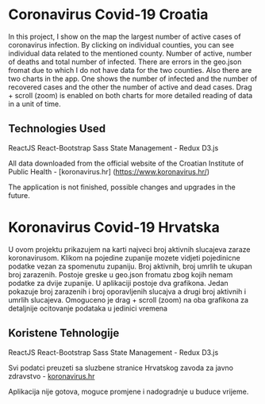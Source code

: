 # Coronavirus Covid-19 Croatia

In this project, I show on the map the largest number of active cases of coronavirus infection. 
By clicking on individual counties, you can see individual data related to the mentioned county.
Number of active, number of deaths and total number of infected.
There are errors in the geo.json fromat due to which I do not have data for the two counties.
Also there are two charts in the app. 
One shows the number of infected and the number of recovered cases and the other the number of active and dead cases. 
Drag + scroll (zoom) is enabled on both charts for more detailed reading of data in a unit of time.

## Technologies Used

ReactJS
React-Bootstrap
Sass
State Management - Redux
D3.js

All data downloaded from the official website of the Croatian Institute of Public Health - [koronavirus.hr] (https://www.koronavirus.hr/)

The application is not finished, possible changes and upgrades in the future.

# Koronavirus Covid-19 Hrvatska

U ovom projektu prikazujem na karti najveci broj aktivnih slucajeva zaraze koronavirusom. 
Klikom na pojedine zupanije mozete vidjeti pojedinicne podatke vezan za spomenutu zupaniju.
Broj aktivnih, broj umrlih te ukupan broj zarazenih.
Postoje greske u geo.json fromatu zbog kojih nemam podatke za dvije zupanije.
U aplikaciji postoje dva grafikona. 
Jedan pokazuje broj zarazenih i broj oporavljenih slucajva a drugi broj aktivnih i umrlih slucajeva. 
Omoguceno je drag + scroll (zoom) na oba grafikona za detaljnije ocitovanje podataka u jedinici vremena

## Koristene Tehnologije

ReactJS
React-Bootstrap
Sass
State Management - Redux
D3.js

Svi podatci preuzeti sa sluzbene stranice Hrvatskog zavoda za javno zdravstvo - [koronavirus.hr](https://www.koronavirus.hr/)

Aplikacija nije gotova, moguce promjene i nadogradnje u buduce vrijeme.


